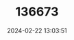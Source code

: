 ---
title: "136673"
category: "Melomys fulgens"
draft: false
date: 2024-02-22 13:03:51
languages:
  English: ["Seram Long-tailed Melomys"]
---